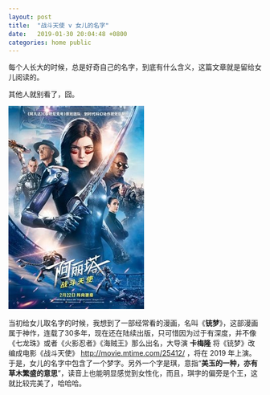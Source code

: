 ```yaml
---
layout: post
title:  "战斗天使 v 女儿的名字"
date:   2019-01-30 20:04:48 +0800
categories: home public
---
```

每个人长大的时候，总是好奇自己的名字，到底有什么含义，这篇文章就是留给女儿阅读的。

其他人就别看了，囧。

![](/img/chongmeng.jpg)

当初给女儿取名字的时候，我想到了一部经常看的漫画，名叫《**铳梦**》，这部漫画属于神作，连载了30多年，现在还在陆续出版，只可惜因为过于有深度，并不像《七龙珠》或者《火影忍者》《海贼王》那么出名，大导演 **卡梅隆** 将《铳梦》改编成电影《战斗天使》 <http://movie.mtime.com/25412/> ，将在 2019 年上演。于是，女儿的名字中包含了一个梦字。另外一个字是琪，意指“**美玉的一种，亦有草木繁盛的意思**”，读音上也能明显感觉到女性化，而且，琪字的偏旁是个王，这就比较完美了，哈哈哈。
